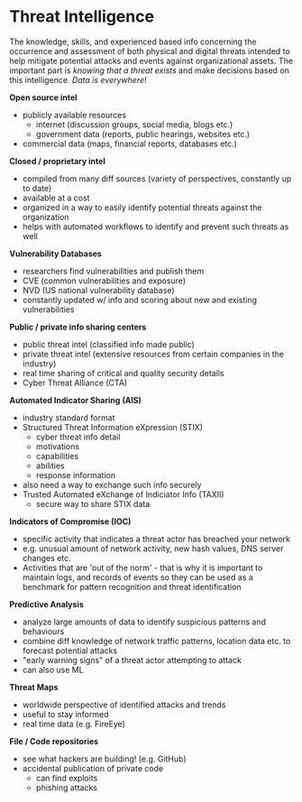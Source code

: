 # Threat Intelligence

The knowledge, skills, and experienced based info concerning the occurrence and assessment of both physical and digital threats intended to help mitigate potential attacks and events against organizational assets. The important part is *knowing that a threat exists* and make decisions based on this intelligence. *Data is everywhere!*

**Open source intel**
- publicly available resources
    - internet (discussion groups, social media, blogs etc.)
    - government data (reports, public hearings, websites etc.)
- commercial data (maps, financial reports, databases etc.)

**Closed / proprietary intel**
- compiled from many diff sources (variety of perspectives, constantly up to date)
- available at a cost
- organized in a way to easily identify potential threats against the organization
- helps with automated workflows to identify and prevent such threats as well

**Vulnerability Databases**
- researchers find vulnerabilities and publish them
- CVE (common vulnerabilities and exposure)
- NVD (US national vulnerability database)
- constantly updated w/ info and scoring about new and existing vulnerabilities

**Public / private info sharing centers**
- public threat intel (classified info made public)
- private threat intel (extensive resources from certain companies in the industry)
- real time sharing of critical and quality security details
- Cyber Threat Alliance (CTA)

**Automated Indicator Sharing (AIS)**
- industry standard format
- Structured Threat Information eXpression (STIX)
    - cyber threat info detail
    - motivations
    - capabilities
    - abilities
    - response information
- also need a way to exchange such info securely
- Trusted Automated eXchange of Indiciator Info (TAXII)
    - secure way to share STIX data

**Indicators of Compromise (IOC)**
- specific activity that indicates a threat actor has breached your network
- e.g. unusual amount of network activity, new hash values, DNS server changes etc.
- Activities that are 'out of the norm'  - that is why it is important to maintain logs, and records of events so they can be used as a benchmark for pattern recognition and threat identification

**Predictive Analysis**
- analyze large amounts of data to identify suspicious patterns and behaviours
- combine diff knowledge of network traffic patterns, location data etc. to forecast potential attacks
- "early warning signs" of a threat actor attempting to attack
- can also use ML

**Threat Maps**
- worldwide perspective of identified attacks and trends
- useful to stay informed
- real time data (e.g. FireEye)

**File / Code repositories**
- see what hackers are building! (e.g. GitHub)
- accidental publication of private code
    - can find exploits
    - phishing attacks
